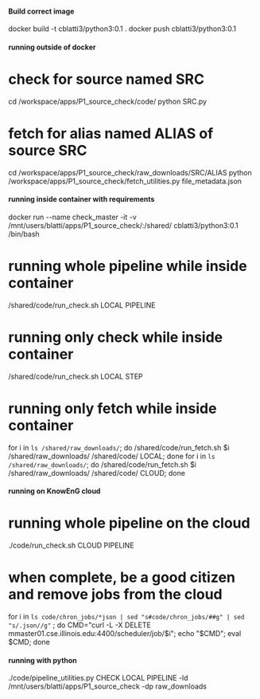 #### Build correct image

docker build -t cblatti3/python3:0.1 .
docker push cblatti3/python3:0.1


#### running outside of docker
# check for source named SRC
cd /workspace/apps/P1_source_check/code/
python SRC.py

# fetch for alias named ALIAS of source SRC
cd /workspace/apps/P1_source_check/raw_downloads/SRC/ALIAS
python /workspace/apps/P1_source_check/fetch_utilities.py file_metadata.json


#### running inside container with requirements
docker run --name check_master -it -v /mnt/users/blatti/apps/P1_source_check/:/shared/ cblatti3/python3:0.1 /bin/bash

# running whole pipeline while inside container
/shared/code/run_check.sh LOCAL PIPELINE

# running only check while inside container
/shared/code/run_check.sh LOCAL STEP

# running only fetch while inside container
for i in `ls /shared/raw_downloads/`; do /shared/code/run_fetch.sh $i /shared/raw_downloads/ /shared/code/ LOCAL; done
for i in `ls /shared/raw_downloads/`; do /shared/code/run_fetch.sh $i /shared/raw_downloads/ /shared/code/ CLOUD; done

#### running on KnowEnG cloud

# running whole pipeline on the cloud 
./code/run_check.sh CLOUD PIPELINE
# when complete, be a good citizen and remove jobs from the cloud
for i in `ls code/chron_jobs/*json | sed "s#code/chron_jobs/##g" | sed "s/.json//g"` ; do CMD="curl -L -X DELETE mmaster01.cse.illinois.edu:4400/scheduler/job/$i"; echo "$CMD"; eval $CMD; done                

#### running with python
./code/pipeline_utilities.py CHECK LOCAL PIPELINE -ld /mnt/users/blatti/apps/P1_source_check -dp raw_downloads  
